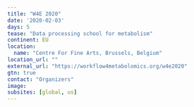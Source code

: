 ```yaml
---
title: "W4E 2020"
date: '2020-02-03'
days: 5
tease: "Data processing school for metabolism"
continent: EU
location:
  name: "Centre For Fine Arts, Brussels, Belgium"
location_url: ""
external_url: "https://workflow4metabolomics.org/w4e2020"
gtn: true
contact: "Organizers"
image: 
subsites: [global, us]
---
```

